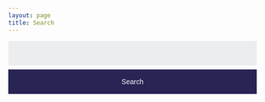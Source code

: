 ```yaml
---
layout: page
title: Search
---
```


<style>
	#search-container {
	    max-width: 100%;
			margin-top: 1em;
	}

	input[type=text] {
		font-size: normal;
    outline: none;
    padding: 1rem;
		background: rgb(236, 237, 238);
    width: 100%;
		height: 50px;
		font-family: inherit;
		font-size: 100%;
		border: none;
		border-radius: 0;
		-webkit-appearance: none;
		-moz-appearance: none;
		appearance: none;
	}

	input[type=submit] {
	  width: 100%;
		height: 50px;
	  background-color: #282454;
	  color: #fff;
		font-size: 1em;
	  padding: 14px 20px;
	  margin: 8px 0;
	  border: none;
		border-radius: 0;
	  cursor: pointer;
		-webkit-appearance: none;
		-moz-appearance: none;
		appearance: none;		
	}

	input[type=submit]:hover,
	input[type=submit]:focus {
	  background-color: #000;
	}

	#search-results {
		margin: 2rem 0;
		padding-left: 0;
	}

	#search-results li {
		list-style: none;
	}
	a {
		transition: all 0.25s;
	}
	.hidden {
		display: none;
	}
</style>

<!-- Html Elements for Search -->
<div id="search-container">
<form action="/search.html" method="get">
  <label for="search-box" class="hidden">Search</label>
  <input type="text" id="search-box" name="query">
  <input type="submit" value="Search">
</form>

<ul id="search-results"></ul>

</div>

<script>
  window.store = {
    {% for post in site.posts %}
      "{{ post.url | slugify }}": {
        "title": "{{ post.title | xml_escape }}",
        "author": "{{ post.author | xml_escape }}",
        "category": "{{ post.category | xml_escape }}",
        "content": {{ post.content | strip_html | strip_newlines | jsonify }},
        "url": "{{ post.url | xml_escape }}"
      }
      {% unless forloop.last %},{% endunless %}
    {% endfor %}
  };
</script>
<script src="/assets/js/lunr.min.js" type="text/javascript"></script>
<script src="/assets/js/search.js" type="text/javascript"></script>
